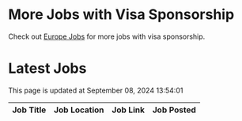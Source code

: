 # More Jobs with Visa Sponsorship

Check out [Europe Jobs](https://github.com/sureshparimi/europejobs#latest-jobs) for more jobs with visa sponsorship.

# Latest Jobs

This page is updated at September 08, 2024 13:54:01

| Job Title | Job Location | Job Link | Job Posted |
| --- | --- | --- | --- |
